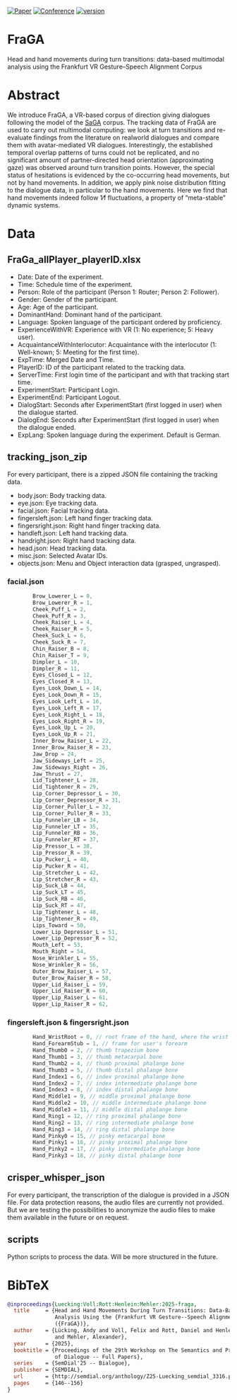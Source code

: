 [![Paper](http://img.shields.io/badge/paper-SemDial-B31B1B.svg)](https://www.semdial.org/anthology/Z25-Luecking_semdial_3316.pdf)
[![Conference](http://img.shields.io/badge/conference-SemDial--2025-4b44ce.svg)](https://semdial2025.github.io/)
[![version](https://img.shields.io/github/license/texttechnologylab/FraGA)]()

# FraGA

Head and hand movements during turn transitions: data-based multimodal analysis using the Frankfurt VR Gesture–Speech
Alignment Corpus

# Abstract

We introduce FraGA, a VR-based corpus of direction giving dialogues following the model of
the [SaGA](https://www.phonetik.uni-muenchen.de/Bas/BasSaGAdeu.html) corpus.
The tracking data of FraGA are used to carry out multimodal computing:
we look at turn transitions and re-evaluate findings from the literature on realworld dialogues and compare them with
avatar-mediated VR dialogues.
Interestingly, the established temporal overlap patterns of turns could not be replicated,
and no significant amount of partner-directed head orientation (approximating gaze) was observed around turn transition
points.
However, the special status of hesitations is evidenced by the co-occurring head movements, but not by hand movements.
In addition, we apply pink noise distribution fitting to the dialogue data, in particular to the hand movements.
Here we find that hand movements indeed follow 1⁄f fluctuations, a property of “meta-stable” dynamic systems.

# Data

## FraGa_allPlayer_playerID.xlsx

* Date: Date of the experiment.
* Time: Schedule time of the experiment.
* Person: Role of the participant (Person 1: Router; Person 2: Follower).
* Gender: Gender of the participant.
* Age: Age of the participant.
* DominantHand: Dominant hand of the participant.
* Language: Spoken language of the participant ordered by proficiency.
* ExperienceWithVR: Experience with VR (1: No experience; 5: Heavy user).
* AcquaintanceWithInterlocutor: Acquaintance with the interlocutor (1: Well-known; 5: Meeting for the first time).
* ExpTime: Merged Date and Time.
* PlayerID: ID of the participant related to the tracking data.
* ServerTime: First login time of the participant and with that tracking start time.
* ExperimentStart: Participant Login.
* ExperimentEnd: Participant Logout.
* DialogStart: Seconds after ExperimentStart (first logged in user) when the dialogue started.
* DialogEnd: Seconds after ExperimentStart (first logged in user) when the dialogue ended.
* ExpLang: Spoken language during the experiment. Default is German.

## tracking_json_zip

For every participant, there is a zipped JSON file containing the tracking data.

* body.json: Body tracking data.
* eye.json: Eye tracking data.
* facial.json: Facial tracking data.
* fingersleft.json: Left hand finger tracking data.
* fingersright.json: Right hand finger tracking data.
* handleft.json: Left hand tracking data.
* handright.json: Right hand tracking data.
* head.json: Head tracking data.
* misc.json: Selected Avatar IDs.
* objects.json: Menu and Object interaction data (grasped, ungrasped).

### facial.json

```C#
        Brow_Lowerer_L = 0,
        Brow_Lowerer_R = 1,
        Cheek_Puff_L = 2,
        Cheek_Puff_R = 3,
        Cheek_Raiser_L = 4,
        Cheek_Raiser_R = 5,
        Cheek_Suck_L = 6,
        Cheek_Suck_R = 7,
        Chin_Raiser_B = 8,
        Chin_Raiser_T = 9,
        Dimpler_L = 10,
        Dimpler_R = 11,
        Eyes_Closed_L = 12,
        Eyes_Closed_R = 13,
        Eyes_Look_Down_L = 14,
        Eyes_Look_Down_R = 15,
        Eyes_Look_Left_L = 16,
        Eyes_Look_Left_R = 17,
        Eyes_Look_Right_L = 18,
        Eyes_Look_Right_R = 19,
        Eyes_Look_Up_L = 20,
        Eyes_Look_Up_R = 21,
        Inner_Brow_Raiser_L = 22,
        Inner_Brow_Raiser_R = 23,
        Jaw_Drop = 24,
        Jaw_Sideways_Left = 25,
        Jaw_Sideways_Right = 26,
        Jaw_Thrust = 27,
        Lid_Tightener_L = 28,
        Lid_Tightener_R = 29,
        Lip_Corner_Depressor_L = 30,
        Lip_Corner_Depressor_R = 31,
        Lip_Corner_Puller_L = 32,
        Lip_Corner_Puller_R = 33,
        Lip_Funneler_LB = 34,
        Lip_Funneler_LT = 35,
        Lip_Funneler_RB = 36,
        Lip_Funneler_RT = 37,
        Lip_Pressor_L = 38,
        Lip_Pressor_R = 39,
        Lip_Pucker_L = 40,
        Lip_Pucker_R = 41,
        Lip_Stretcher_L = 42,
        Lip_Stretcher_R = 43,
        Lip_Suck_LB = 44,
        Lip_Suck_LT = 45,
        Lip_Suck_RB = 46,
        Lip_Suck_RT = 47,
        Lip_Tightener_L = 48,
        Lip_Tightener_R = 49,
        Lips_Toward = 50,
        Lower_Lip_Depressor_L = 51,
        Lower_Lip_Depressor_R = 52,
        Mouth_Left = 53,
        Mouth_Right = 54,
        Nose_Wrinkler_L = 55,
        Nose_Wrinkler_R = 56,
        Outer_Brow_Raiser_L = 57,
        Outer_Brow_Raiser_R = 58,
        Upper_Lid_Raiser_L = 59,
        Upper_Lid_Raiser_R = 60,
        Upper_Lip_Raiser_L = 61,
        Upper_Lip_Raiser_R = 62,
```

### fingersleft.json & fingersright.json

```C#
        Hand_WristRoot = 0, // root frame of the hand, where the wrist is located
        Hand_ForearmStub = 1, // frame for user's forearm
        Hand_Thumb0 = 2, // thumb trapezium bone
        Hand_Thumb1 = 3, // thumb metacarpal bone
        Hand_Thumb2 = 4, // thumb proximal phalange bone
        Hand_Thumb3 = 5, // thumb distal phalange bone
        Hand_Index1 = 6, // index proximal phalange bone
        Hand_Index2 = 7, // index intermediate phalange bone
        Hand_Index3 = 8, // index distal phalange bone
        Hand_Middle1 = 9, // middle proximal phalange bone
        Hand_Middle2 = 10, // middle intermediate phalange bone
        Hand_Middle3 = 11, // middle distal phalange bone
        Hand_Ring1 = 12, // ring proximal phalange bone
        Hand_Ring2 = 13, // ring intermediate phalange bone
        Hand_Ring3 = 14, // ring distal phalange bone
        Hand_Pinky0 = 15, // pinky metacarpal bone
        Hand_Pinky1 = 16, // pinky proximal phalange bone
        Hand_Pinky2 = 17, // pinky intermediate phalange bone
        Hand_Pinky3 = 18, // pinky distal phalange bone
```

## crisper_whisper_json

For every participant, the transcription of the dialogue is provided in a JSON file.
For data protection reasons, the audio files are currently not provided.
But we are testing the possibilities to anonymize the audio files to make them available in the future or on request.

## scripts

Python scripts to process the data. Will be more structured in the future.

# BibTeX

```bibtex
@inproceedings{Luecking:Voll:Rott:Henlein:Mehler:2025-fraga,
  title     = {Head and Hand Movements During Turn Transitions: Data-Based Multimodal
               Analysis Using the {Frankfurt VR Gesture--Speech Alignment Corpus}
               ({FraGA})},
  author    = {Lücking, Andy and Voll, Felix and Rott, Daniel and Henlein, Alexander
               and Mehler, Alexander},
  year      = {2025},
  booktitle = {Proceedings of the 29th Workshop on The Semantics and Pragmatics
               of Dialogue -- Full Papers},
  series    = {SemDial'25 -- Bialogue},
  publisher = {SEMDIAL},
  url       = {http://semdial.org/anthology/Z25-Luecking_semdial_3316.pdf},
  pages     = {146--156}
}
```